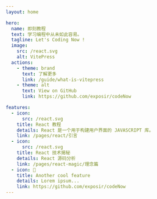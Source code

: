 ```yaml
---
layout: home

hero:
  name: 即刻教程
  text: 学习编程中从未如此容易。
  tagline: Let's Coding Now !
  image:
    src: /react.svg
    alt: VitePress
  actions:
    - theme: brand
      text: 了解更多
      link: /guide/what-is-vitepress
    - theme: alt
      text: View on GitHub
      link: https://github.com/exposir/codeNow

features:
  - icon:
      src: /react.svg
    title: React 教程
    details: React 是一个用于构建用户界面的 JAVASCRIPT 库。
    link: /pages/react/引言
  - icon:
      src: /react.svg
    title: React 技术揭秘
    details: React 源码分析
    link: /pages/react-magic/理念篇
  - icon: 🪽
    title: Another cool feature
    details: Lorem ipsum...
    link: https://github.com/exposir/codeNow
---
```

